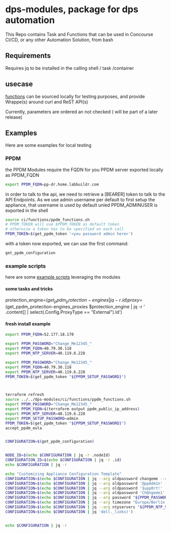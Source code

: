 # dps-modules, package for dps automation

This Repo contains Task and Functions that can be used in Concourse CI/CD, or any other Automation Solution, from bash

## Requirements
Requires jq to be installed in the calling shell / task /container

## usecase

[functions](./ci/functions) can be sourced locally for testing purposes, and provide Wrappe(s) around curl and ReST API(s)

Currently, parameters are ordered an not checked ( will be part of a later release)

## Examples

Here are some examples for local testing

### PPDM

the PPDM Modules require the FQDN for you PPDM server exported locally as PPDM_FQDN

```bash
export PPDM_FQDN=pp-dr.home.labbuildr.com
```

in order to talk to the api, we need to retrieve a [BEARER] token to talk to the API Endpoints. As we use admin username per default to first setup the appliance, that username is used by default unled PPDM_ADMINUSER is exported in the shell
```bash
source ci/functions/ppdm_functions.sh
# PPDM_TOKEN will use $PPDM_TOKEN as default token
# otherwise a token has to be specified on each call
PPDM_TOKEN=$(get_ppdm_token '<you password admin here>')
```

with a token now exported, we can use the first command:

```bash
get_ppdm_configuration
```

### example scripts

here are some [example scripts](./ci/scripts) leveraging the modules


#### some tasks and tricks

protection_engine=$(get_ppdm_protection-engines | jq -r .id)
proxy=$(get_ppdm_protection-engines_proxies $protection_engine  | jq -r ' .content[] | select(.Config.ProxyType == "External").Id')




#### fresh install example
```bash
export PPDM_FQDN=52.177.18.170

export PPDM_PASSWORD="Change_Me12345_"
export PPDM_FQDN=40.79.30.118
export PPDM_NTP_SERVER=40.119.6.228

export PPDM_PASSWORD="Change_Me12345_"
export PPDM_FQDN=40.79.30.118
export PPDM_NTP_SERVER=40.119.6.228
PPDM_TOKEN=$(get_ppdm_token "${PPDM_SETUP_PASSWORD}")



terraform refresh 
source ../../dps-modules/ci/functions/ppdm_functions.sh
export PPDM_PASSWORD="Change_Me12345_"
export PPDM_FQDN=$(terraform output ppdm_public_ip_address)
export PPDM_NTP_SERVER=40.119.6.228
export PPDM_SETUP_PASSWORD=admin
PPDM_TOKEN=$(get_ppdm_token "${PPDM_SETUP_PASSWORD}")
accept_ppdm_eula


CONFIGURATION=$(get_ppdm_configuration)


NODE_ID=$(echo $CONFIGURATION | jq -r .nodeId)  
CONFIGURATION_ID=$(echo $CONFIGURATION | jq -r .id)
echo $CONFIGURATION | jq -r

echo "Customizing Appliance Configuration Template"
CONFIGURATION=$(echo $CONFIGURATION | jq --arg oldpassword changeme --arg password "${PPDM_PASSWORD}" '(.osUsers[] | select(.userName == "root").newPassword) |= $password | (.osUsers[] | select(.userName == "root").password) |= $oldpassword')
CONFIGURATION=$(echo $CONFIGURATION | jq --arg oldpassword '@ppAdm1n' --arg password "${PPDM_PASSWORD}" '(.osUsers[] | select(.userName == "admin").newPassword) |= $password | (.osUsers[] | select(.userName == "admin").password) |= $oldpassword')
CONFIGURATION=$(echo $CONFIGURATION | jq --arg oldpassword '$upp0rt!' --arg password "${PPDM_PASSWORD}" '(.osUsers[] | select(.userName == "support").newPassword) |= $password | (.osUsers[] | select(.userName == "support").password) |= $oldpassword')
CONFIGURATION=$(echo $CONFIGURATION | jq --arg oldpassword 'Ch@ngeme1' --arg password "${PPDM_PASSWORD}" '.lockbox.passphrase  |= $oldpassword | .lockbox.newPassphrase  |= $password')
CONFIGURATION=$(echo $CONFIGURATION | jq --arg password "${PPDM_PASSWORD}" '.applicationUserPassword |= $password')
CONFIGURATION=$(echo $CONFIGURATION | jq --arg timezone "Europe/Berlin - Central European Time" '.timeZone |= $timezone')
CONFIGURATION=$(echo $CONFIGURATION | jq --arg ntpservers "${PPDM_NTP_SERVER}" '.ntpServers |= [$ntpservers]')
CONFIGURATION=$(echo $CONFIGURATION | jq 'del(._links)')


echo $CONFIGURATION | jq -r
```
